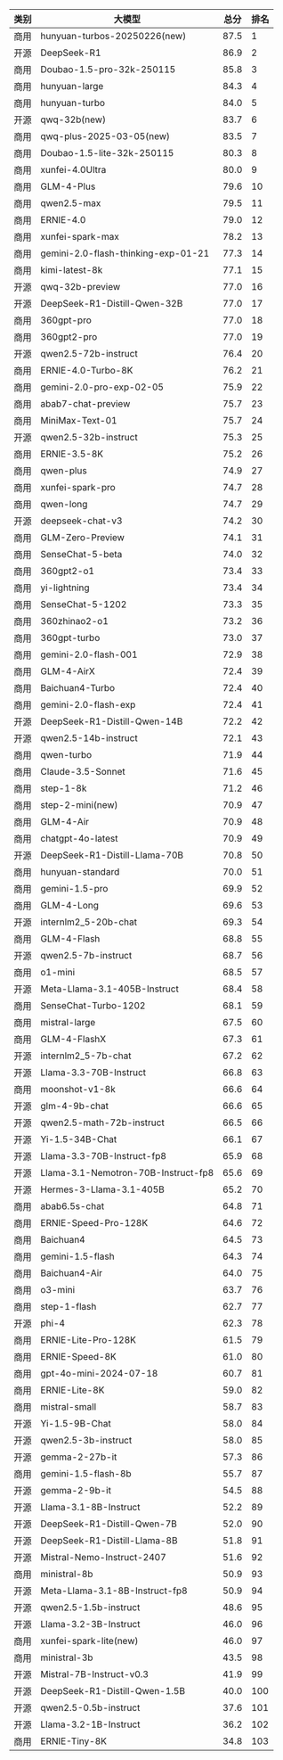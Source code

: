 
| 类别 | 大模型                         | 总分  | 排名 |
|-----|------------------------------|------|----|
|商用|hunyuan-turbos-20250226(new)|87.5|1|
|开源|DeepSeek-R1|86.9|2|
|商用|Doubao-1.5-pro-32k-250115|85.8|3|
|商用|hunyuan-large|84.3|4|
|商用|hunyuan-turbo|84.0|5|
|开源|qwq-32b(new)|83.7|6|
|商用|qwq-plus-2025-03-05(new)|83.5|7|
|商用|Doubao-1.5-lite-32k-250115|80.3|8|
|商用|xunfei-4.0Ultra|80.0|9|
|商用|GLM-4-Plus|79.6|10|
|商用|qwen2.5-max|79.5|11|
|商用|ERNIE-4.0|79.0|12|
|商用|xunfei-spark-max|78.2|13|
|商用|gemini-2.0-flash-thinking-exp-01-21|77.3|14|
|商用|kimi-latest-8k|77.1|15|
|开源|qwq-32b-preview|77.0|16|
|开源|DeepSeek-R1-Distill-Qwen-32B|77.0|17|
|商用|360gpt-pro|77.0|18|
|商用|360gpt2-pro|77.0|19|
|开源|qwen2.5-72b-instruct|76.4|20|
|商用|ERNIE-4.0-Turbo-8K|76.2|21|
|商用|gemini-2.0-pro-exp-02-05|75.9|22|
|商用|abab7-chat-preview|75.7|23|
|商用|MiniMax-Text-01|75.7|24|
|开源|qwen2.5-32b-instruct|75.3|25|
|商用|ERNIE-3.5-8K|75.2|26|
|商用|qwen-plus|74.9|27|
|商用|xunfei-spark-pro|74.7|28|
|商用|qwen-long|74.7|29|
|开源|deepseek-chat-v3|74.2|30|
|商用|GLM-Zero-Preview|74.1|31|
|商用|SenseChat-5-beta|74.0|32|
|商用|360gpt2-o1|73.4|33|
|商用|yi-lightning|73.4|34|
|商用|SenseChat-5-1202|73.3|35|
|商用|360zhinao2-o1|73.2|36|
|商用|360gpt-turbo|73.0|37|
|商用|gemini-2.0-flash-001|72.9|38|
|商用|GLM-4-AirX|72.4|39|
|商用|Baichuan4-Turbo|72.4|40|
|商用|gemini-2.0-flash-exp|72.4|41|
|开源|DeepSeek-R1-Distill-Qwen-14B|72.2|42|
|开源|qwen2.5-14b-instruct|72.1|43|
|商用|qwen-turbo|71.9|44|
|商用|Claude-3.5-Sonnet|71.6|45|
|商用|step-1-8k|71.2|46|
|商用|step-2-mini(new)|70.9|47|
|商用|GLM-4-Air|70.9|48|
|商用|chatgpt-4o-latest|70.9|49|
|开源|DeepSeek-R1-Distill-Llama-70B|70.8|50|
|商用|hunyuan-standard|70.0|51|
|商用|gemini-1.5-pro|69.9|52|
|商用|GLM-4-Long|69.6|53|
|开源|internlm2_5-20b-chat|69.3|54|
|商用|GLM-4-Flash|68.8|55|
|开源|qwen2.5-7b-instruct|68.7|56|
|商用|o1-mini|68.5|57|
|开源|Meta-Llama-3.1-405B-Instruct|68.4|58|
|商用|SenseChat-Turbo-1202|68.1|59|
|商用|mistral-large|67.5|60|
|商用|GLM-4-FlashX|67.3|61|
|开源|internlm2_5-7b-chat|67.2|62|
|开源|Llama-3.3-70B-Instruct|66.8|63|
|商用|moonshot-v1-8k|66.6|64|
|开源|glm-4-9b-chat|66.6|65|
|开源|qwen2.5-math-72b-instruct|66.5|66|
|开源|Yi-1.5-34B-Chat|66.1|67|
|开源|Llama-3.3-70B-Instruct-fp8|65.9|68|
|开源|Llama-3.1-Nemotron-70B-Instruct-fp8|65.6|69|
|开源|Hermes-3-Llama-3.1-405B|65.2|70|
|商用|abab6.5s-chat|64.8|71|
|商用|ERNIE-Speed-Pro-128K|64.6|72|
|商用|Baichuan4|64.5|73|
|商用|gemini-1.5-flash|64.3|74|
|商用|Baichuan4-Air|64.0|75|
|商用|o3-mini|63.7|76|
|商用|step-1-flash|62.7|77|
|开源|phi-4|62.3|78|
|商用|ERNIE-Lite-Pro-128K|61.5|79|
|商用|ERNIE-Speed-8K|61.0|80|
|商用|gpt-4o-mini-2024-07-18|60.7|81|
|商用|ERNIE-Lite-8K|59.0|82|
|商用|mistral-small|58.7|83|
|开源|Yi-1.5-9B-Chat|58.0|84|
|开源|qwen2.5-3b-instruct|58.0|85|
|开源|gemma-2-27b-it|57.3|86|
|商用|gemini-1.5-flash-8b|55.7|87|
|开源|gemma-2-9b-it|54.5|88|
|开源|Llama-3.1-8B-Instruct|52.2|89|
|开源|DeepSeek-R1-Distill-Qwen-7B|52.0|90|
|开源|DeepSeek-R1-Distill-Llama-8B|51.8|91|
|开源|Mistral-Nemo-Instruct-2407|51.6|92|
|商用|ministral-8b|50.9|93|
|开源|Meta-Llama-3.1-8B-Instruct-fp8|50.9|94|
|开源|qwen2.5-1.5b-instruct|48.6|95|
|开源|Llama-3.2-3B-Instruct|46.0|96|
|商用|xunfei-spark-lite(new)|46.0|97|
|商用|ministral-3b|43.5|98|
|开源|Mistral-7B-Instruct-v0.3|41.9|99|
|开源|DeepSeek-R1-Distill-Qwen-1.5B|40.0|100|
|开源|qwen2.5-0.5b-instruct|37.6|101|
|开源|Llama-3.2-1B-Instruct|36.2|102|
|商用|ERNIE-Tiny-8K|34.8|103|

